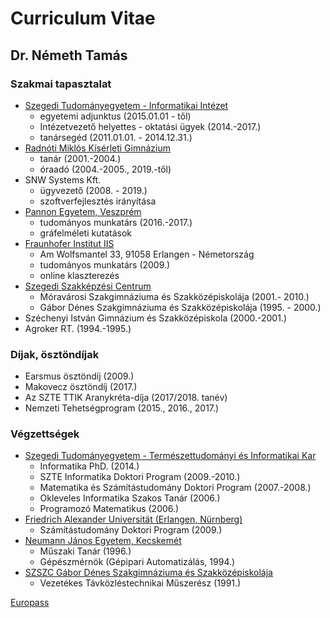 # Curriculum Vitae

## Dr. Németh Tamás

<Nevjegy />

### Szakmai tapasztalat

- [Szegedi Tudományegyetem - Informatikai Intézet](http://www.inf.u-szeged.hu/)
  - egyetemi adjunktus (2015.01.01 - től)
  - Intézetvezető helyettes - oktatási ügyek (2014.-2017.)
  - tanársegéd (2011.01.01. - 2014.12.31.)
- [Radnóti Miklós Kísérleti Gimnázium](http://www.radnoti-szeged.sulinet.hu/index.php?cmd=openpage) 
  - tanár (2001.-2004.)
  - óraadó (2004.-2005., 2019.-től)
- SNW Systems Kft.
  - ügyvezető (2008. - 2019.)
  - szoftverfejlesztés irányítása
- [Pannon Egyetem, Veszprém](https://uni-pannon.hu/)
  - tudományos munkatárs (2016.-2017.)
  - gráfelméleti kutatások
- [Fraunhofer Institut IIS](https://www.iis.fraunhofer.de/)
  - Am Wolfsmantel 33, 91058 Erlangen - Németország
  - tudományos munkatárs (2009.)
  - online klaszterezés
- [Szegedi Szakképzési Centrum](http://szakkepzesszeged.hu/)
  - Móravárosi Szakgimnáziuma és Szakközépiskolája (2001.- 2010.)
  - Gábor Dénes Szakgimnáziuma és Szakközépiskolája (1995. - 2000.)
- Széchenyi István Gimnázium és Szakközépiskola (2000.-2001.)
- Agroker RT. (1994.-1995.)

### Díjak, ösztöndíjak

- Earsmus ösztöndíj (2009.)
- Makovecz ösztöndíj (2017.)
- Az SZTE TTIK Aranykréta-díja (2017/2018. tanév)
- Nemzeti Tehetségprogram (2015., 2016., 2017.)

### Végzettségek

- [Szegedi Tudományegyetem - Természettudományi és Informatikai Kar](http://www.sci.u-szeged.hu/)
  - Informatika PhD. (2014.)
  - SZTE Informatika Doktori Program (2009.-2010.)
  - Matematika és Számítástudomány Doktori Program (2007.-2008.)
  - Okleveles Informatika Szakos Tanár (2006.)
  - Programozó Matematikus (2006.)
- [Friedrich Alexander Universität (Erlangen, Nürnberg)](https://www.fau.de/)
  - Számítástudomány Doktori Program (2009.)
- [Neumann János Egyetem, Kecskemét](https://gamf.uni-neumann.hu/)
  - Műszaki Tanár (1996.)
  - Gépészmérnök (Gépipari Automatizálás, 1994.)
- [SZSZC Gábor Dénes Szakgimnáziuma és Szakközépiskolája](http://www.gdszeged.hu/)
  - Vezetékes Távközléstechnikai Műszerész (1991.)

[Europass](http://www.inf.u-szeged.hu/~tnemeth/cv.pdf)
